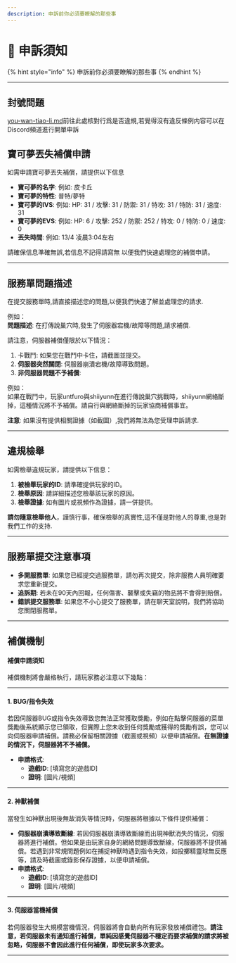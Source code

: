 ```yaml
---
description: 申訴前你必須要瞭解的那些事
---
```


# 🤝 申訴須知

{% hint style="info" %}
申訴前你必須要瞭解的那些事
{% endhint %}

***

## 封號問題

[you-wan-tiao-li.md](you-wan-tiao-li.md "mention")前往此處核對行爲是否違規,若覺得沒有違反條例内容可以在Discord頻道進行開單申訴



## 寶可夢丟失補償申請

如需申請寶可夢丟失補償，請提供以下信息



* **寶可夢的名字**: 例如: 皮卡丘
* **寶可夢的特性**: 普特/夢特
* **寶可夢的IVS**: 例如: HP: 31 / 攻擊: 31 / 防禦: 31 / 特攻: 31 / 特防: 31 / 速度: 31
* **寶可夢的EVS**: 例如: HP: 6 / 攻擊: 252 / 防禦: 252 / 特攻: 0 / 特防: 0 / 速度: 0
* **丟失時間**: 例如: 13/4 凌晨3:04左右

請確保信息準確無誤,若信息不記得請寫無 以便我們快速處理您的補償申請。

***

## 服務單問題描述

在提交服務單時,請直接描述您的問題,以便我們快速了解並處理您的請求.



例如：\
**問題描述**: 在打傳說巢穴時,發生了伺服器宕機/故障等問題,請求補償.



請注意，伺服器補償僅限於以下情況：

1. 卡戰鬥: 如果您在戰鬥中卡住，請截圖並提交。
2. **伺服器突然關閉**: 伺服器崩潰宕機/故障導致問題。
3. **非伺服器問題不予補償**:&#x20;

例如：\
如果在戰鬥中，玩家untfuro與shiiyunn在進行傳說巢穴挑戰時，shiiyunn網絡斷掉，這種情況將不予補償。請自行與網絡斷掉的玩家協商補償事宜。



**注意**: 如果沒有提供相關證據（如截圖）,我們將無法為您受理申訴請求.

***

## 違規檢舉

如需檢舉違規玩家，請提供以下信息：

1. **被檢舉玩家的ID**: 請準確提供玩家的ID。
2. **檢舉原因**: 請詳細描述您檢舉該玩家的原因。
3. **檢舉證據**: 如有圖片或視頻作為證據，請一併提供。

**請勿隨意檢舉他人**，謹慎行事，確保檢舉的真實性,這不僅是對他人的尊重,也是對我們工作的支持.

***

## 服務單提交注意事項

* **多開服務單**: 如果您已經提交過服務單，請勿再次提交，除非服務人員明確要求您重新提交。
* **追訴期**: 若未在90天內回報，任何傷害、襲擊或失竊的物品將不會得到賠償。
* **錯誤提交服務單**: 如果您不小心提交了服務單，請在聊天室說明，我們將協助您關閉服務單。

***

## 補償機制

#### 補償申請須知

補償機制將會嚴格執行，請玩家務必注意以下幾點：

***

#### 1. BUG/指令失效

若因伺服器BUG或指令失效導致您無法正常獲取獎勵，例如在點擊伺服器的菜單獎勵後系統顯示您已領取，但實際上您未收到任何獎勵或獲得的獎勵有誤，您可以向伺服器申請補償。請務必保留相關證據（截圖或視頻）以便申請補償。**在無證據的情況下，伺服器將不予補償。**

* **申請格式**:
  * **遊戲ID**: \[填寫您的遊戲ID]
  * **證明**: \[圖片/視頻]

***

#### 2. 神獸補償

當發生如神獸出現後無故消失等情況時，伺服器將根據以下條件提供補償：

* **伺服器崩潰導致斷線**: 若因伺服器崩潰導致斷線而出現神獸消失的情況，伺服器將進行補償。但如果是由玩家自身的網絡問題導致斷線，伺服器將不提供補償。若遇到非常規問題例如在捕捉神獸時遇到指令失效，如投擲精靈球無反應等，請及時截圖或錄影保存證據，以便申請補償。
* **申請格式**:
  * **遊戲ID**: \[填寫您的遊戲ID]
  * **證明**: \[圖片/視頻]

***

#### 3. 伺服器當機補償

若伺服器發生大規模當機情況，伺服器將會自動向所有玩家發放補償禮包。**請注意，若伺服器未有通知進行補償，單純因感覺伺服器不穩定而要求補償的請求將被忽略，伺服器不會因此進行任何補償，即使玩家多次要求。**

***
